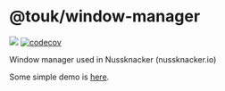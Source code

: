 # @touk/window-manager 
![](https://github.com/touk/nk-windows/actions/workflows/node.js.yml/badge.svg)
[![codecov](https://codecov.io/gh/TouK/nk-windows/branch/master/graph/badge.svg?token=HPHPJJNXPT)](https://codecov.io/gh/touk/nk-windows)


Window manager used in Nussknacker (nussknacker.io)

Some simple demo is [here](https://touk.github.io/nk-windows).
